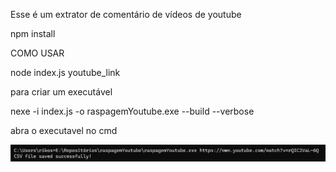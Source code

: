 Esse é um extrator de comentário de vídeos de youtube

npm install

COMO USAR

node index.js youtube_link


para criar um executável 

nexe -i index.js -o raspagemYoutube.exe --build --verbose

abra o executavel no cmd 

![alt text](image.png)